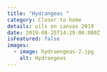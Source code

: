 ```yaml
---
title: "Hydrangeas "
category: Closer to home
details: oils on canvas 2019
date: 2019-08-25T14:29:00.000Z
isFeatured: false
images:
  - image: hydraengeas-2.jpg
    alt: Hydrangeas
---
```

